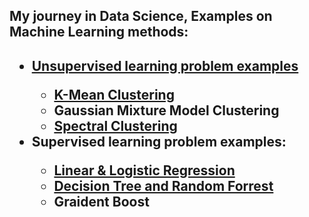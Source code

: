 <h2>My journey in Data Science, Examples on Machine Learning methods:<h2>
  <ul>
    <li> <a href="KMean Method/README.md">Unsupervised learning problem examples </a></li>
    <ul>
      <li><a href="KMean Method/KMean.ipynb">K-Mean Clustering </a></li>
      <li>Gaussian Mixture Model Clustering</li>
      <li><a href="SpectralClustering/README.md">Spectral Clustering</a></li>
    </ul>
    <li>Supervised learning problem examples:</li>
    <ul>
      <li><a href="Linear_and_Logisitic_Regression/README.md">Linear & Logistic Regression</a></li>
      <li><a href="RandomForest/README.md">Decision Tree and Random Forrest</a></li>
      <li>Graident Boost</li>
    </ul>

</ul>
